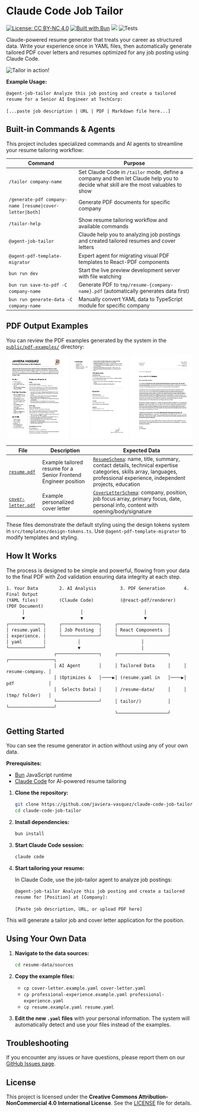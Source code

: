 # Claude Code Job Tailor

[![License: CC BY-NC 4.0](https://img.shields.io/badge/License-CC%20BY--NC%204.0-lightgrey.svg)](https://creativecommons.org/licenses/by-nc/4.0/)
[![Built with Bun](https://img.shields.io/badge/Built%20with-Bun-000000?logo=bun)](https://bun.sh/)
![](https://img.shields.io/badge/Node.js-18%2B-brightgreen?style=flat-square)
![Tests](https://github.com/javiera-vasquez/claude-code-job-tailor/actions/workflows/ci.yml/badge.svg?branch=main)

Claude-powered resume generator that treats your career as structured data. Write your experience once in YAML files, then automatically generate tailored PDF cover letters and resumes optimized for any job posting using Claude Code.

![Tailor in action!](https://s6.imgcdn.dev/Yitx9N.gif)

**Example Usage:**
```
@agent-job-tailor Analyze this job posting and create a tailored resume for a Senior AI Engineer at TechCorp:

[...paste job description | URL | PDF | Markdown file here...]
```


## Built-in Commands & Agents

This project includes specialized commands and AI agents to streamline your resume tailoring workflow:

| Command | Purpose |
|---------|---------|
| `/tailor company-name` | Set Claude Code in `/tailor` mode, define a company and then let Claude help you to decide what skill are the most valuables to show |
| `/generate-pdf company-name [resume\|cover-letter\|both]` | Generate PDF documents for specific company |
| `/tailor-help` | Show resume tailoring workflow and available commands |
| `@agent-job-tailor` | Claude help you to analyzing job postings and created tailored resumes and cover letters|
| `@agent-pdf-template-migrator` | Expert agent for migrating visual PDF templates to React-PDF components |
| `bun run dev` | Start the live preview development server with file watching |
| `bun run save-to-pdf -C company-name` | Generate PDF to `tmp/resume-{company-name}.pdf` (automatically generates data first) |
| `bun run generate-data -C company-name` | Manually convert YAML data to TypeScript module for specific company |


## PDF Output Examples
You can review the PDF examples generated by the system in the [`public/pdf-examples/`](public/pdf-examples/) directory:

![Available templates](/public/images/templates.png)

| File | Description | Expected Data |
|------|-------------|---------------|
| [`resume.pdf`](public/pdf-examples/resume.pdf) | Example tailored resume for a Senior Frontend Engineer position | [`ResumeSchema`](src/types.ts#L43): name, title, summary, contact details, technical expertise categories, skills array, languages, professional experience, independent projects, education |
| [`cover-letter.pdf`](public/pdf-examples/cover-letter.pdf) | Example personalized cover letter | [`CoverLetterSchema`](src/types.ts#L59): company, position, job focus array, primary focus, date, personal info, content with opening/body/signature |

These files demonstrate the default styling using the design tokens system in `src/templates/design-tokens.ts`. Use `@agent-pdf-template-migrator` to modify templates and styling.


## How It Works

The process is designed to be simple and powerful, flowing from your data to the final PDF with Zod validation ensuring data integrity at each step.

```
1. Your Data        2. AI Analysis         3. PDF Generation       4. Final Output
(YAML files)        (Claude Code)          (@react-pdf/renderer)   (PDF Document)
      │                     │                       │
      ▼                     ▼                       ▼
┌─────────────┐     ┌──────────────┐     ┌───────────────────┐
│ resume.yaml │     │ Job Posting  │     │ React Components  │
│ experience. │     └──────────────┘     └───────────────────┘
│ yaml        │            │                       │
└─────────────┘            ▼                       │
                  ┌────────────────┐     ┌───────────────────┐     ┌─────────────────┐
                  │ AI Agent       │     │ Tailored Data     │     │ resume-company. │
                  │ (Optimizes &   │────▶│ (resume.yaml in   │────▶│ pdf             │
                  │  Selects Data) │     │ /resume-data/     │     │ (tmp/ folder)   │
                  └────────────────┘     │ tailor/)          │     └─────────────────┘
                                         └───────────────────┘
```

## Getting Started

You can see the resume generator in action without using any of your own data.

**Prerequisites:**
- [Bun](https://bun.sh/) JavaScript runtime
- [Claude Code](https://claude.ai/code) for AI-powered resume tailoring

1.  **Clone the repository:**
    ```bash
    git clone https://github.com/javiera-vasquez/claude-code-job-tailor.git
    cd claude-code-job-tailor
    ```

2.  **Install dependencies:**
    ```bash
    bun install
    ```

3.  **Start Claude Code session:**
    ```bash
    claude code
    ```

4.  **Start tailoring your resume:**

    In Claude Code, use the job-tailor agent to analyze job postings:
    ```
    @agent-job-tailor Analyze this job posting and create a tailored resume for [Position] at [Company]:

    [Paste job description, URL, or upload PDF here]
    ```

    
This will generate a tailor job and cover letter application for the position.

## Using Your Own Data

1.  **Navigate to the data sources:**
    ```bash
    cd resume-data/sources
    ```

2.  **Copy the example files:**
    *   `cp cover-letter.example.yaml cover-letter.yaml`
    *   `cp professional-experience.example.yaml professional-experience.yaml`
    *   `cp resume.example.yaml resume.yaml`

3.  **Edit the new `.yaml` files** with your personal information. The system will automatically detect and use your files instead of the examples.


## Troubleshooting

If you encounter any issues or have questions, please report them on our [GitHub Issues page](https://github.com/javiera-vasquez/cc-job-tailor/issues).

## License

This project is licensed under the **Creative Commons Attribution-NonCommercial 4.0 International License**. See the [LICENSE](LICENSE) file for details.
